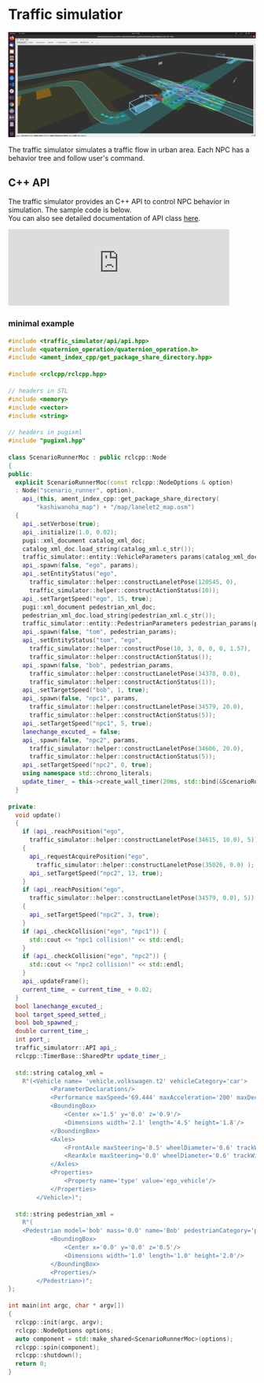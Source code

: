 # Traffic simulatior

![Simple Demo](../image/simple_demo.png "traffic simulator")

The traffic simulator simulates a traffic flow in urban area.
Each NPC has a behavior tree and follow user's command.

## C++ API
The traffic simulator provides an C++ API to control NPC behavior in simulation.
The sample code is below.  
You can also see detailed documentation of API class [here](https://tier4.github.io/scenario_simulator_v2/package/traffic_simulator/markdown/Classes/classtraffic__simulator_1_1API/).  

<iframe 
  class="hatenablogcard" 
  style="width:100%;height:155px;max-width:450px;" 
  title="embree" 
  src="https://hatenablog-parts.com/embed?url=https://tier4.github.io/scenario_simulator_v2/package/traffic_simulator/markdown/Classes/classtraffic__simulator_1_1API/" 
  width="300" height="150" frameborder="0" scrolling="no">
</iframe>

### minimal example
```c++
#include <traffic_simulator/api/api.hpp>
#include <quaternion_operation/quaternion_operation.h>
#include <ament_index_cpp/get_package_share_directory.hpp>

#include <rclcpp/rclcpp.hpp>

// headers in STL
#include <memory>
#include <vector>
#include <string>

// headers in pugixml
#include "pugixml.hpp"

class ScenarioRunnerMoc : public rclcpp::Node
{
public:
  explicit ScenarioRunnerMoc(const rclcpp::NodeOptions & option)
  : Node("scenario_runner", option),
    api_(this, ament_index_cpp::get_package_share_directory(
        "kashiwanoha_map") + "/map/lanelet2_map.osm")
  {
    api_.setVerbose(true);
    api_.initialize(1.0, 0.02);
    pugi::xml_document catalog_xml_doc;
    catalog_xml_doc.load_string(catalog_xml.c_str());
    traffic_simulator::entity::VehicleParameters params(catalog_xml_doc);
    api_.spawn(false, "ego", params);
    api_.setEntityStatus("ego",
      traffic_simulator::helper::constructLaneletPose(120545, 0),
      traffic_simulator::helper::constructActionStatus(10));
    api_.setTargetSpeed("ego", 15, true);
    pugi::xml_document pedestrian_xml_doc;
    pedestrian_xml_doc.load_string(pedestrian_xml.c_str());
    traffic_simulator::entity::PedestrianParameters pedestrian_params(pedestrian_xml_doc);
    api_.spawn(false, "tom", pedestrian_params);
    api_.setEntityStatus("tom", "ego",
      traffic_simulator::helper::constructPose(10, 3, 0, 0, 0, 1.57),
      traffic_simulator::helper::constructActionStatus());
    api_.spawn(false, "bob", pedestrian_params,
      traffic_simulator::helper::constructLaneletPose(34378, 0.0),
      traffic_simulator::helper::constructActionStatus(1));
    api_.setTargetSpeed("bob", 1, true);
    api_.spawn(false, "npc1", params,
      traffic_simulator::helper::constructLaneletPose(34579, 20.0),
      traffic_simulator::helper::constructActionStatus(5));
    api_.setTargetSpeed("npc1", 5, true);
    lanechange_excuted_ = false;
    api_.spawn(false, "npc2", params,
      traffic_simulator::helper::constructLaneletPose(34606, 20.0),
      traffic_simulator::helper::constructActionStatus(5));
    api_.setTargetSpeed("npc2", 0, true);
    using namespace std::chrono_literals;
    update_timer_ = this->create_wall_timer(20ms, std::bind(&ScenarioRunnerMoc::update, this));
  }

private:
  void update()
  {
    if (api_.reachPosition("ego",
      traffic_simulator::helper::constructLaneletPose(34615, 10.0), 5))
    {
      api_.requestAcquirePosition("ego",
        traffic_simulator::helper::constructLaneletPose(35026, 0.0) );
      api_.setTargetSpeed("npc2", 13, true);
    }
    if (api_.reachPosition("ego",
      traffic_simulator::helper::constructLaneletPose(34579, 0.0), 5))
    {
      api_.setTargetSpeed("npc2", 3, true);
    }
    if (api_.checkCollision("ego", "npc1")) {
      std::cout << "npc1 collision!" << std::endl;
    }
    if (api_.checkCollision("ego", "npc2")) {
      std::cout << "npc2 collision!" << std::endl;
    }
    api_.updateFrame();
    current_time_ = current_time_ + 0.02;
  }
  bool lanechange_excuted_;
  bool target_speed_setted_;
  bool bob_spawned_;
  double current_time_;
  int port_;
  traffic_simulatorr::API api_;
  rclcpp::TimerBase::SharedPtr update_timer_;

  std::string catalog_xml =
    R"(<Vehicle name= 'vehicle.volkswagen.t2' vehicleCategory='car'>
            <ParameterDeclarations/>
            <Performance maxSpeed='69.444' maxAcceleration='200' maxDeceleration='10.0'/>
            <BoundingBox>
                <Center x='1.5' y='0.0' z='0.9'/>
                <Dimensions width='2.1' length='4.5' height='1.8'/>
            </BoundingBox>
            <Axles>
                <FrontAxle maxSteering='0.5' wheelDiameter='0.6' trackWidth='1.8' positionX='3.1' positionZ='0.3'/>
                <RearAxle maxSteering='0.0' wheelDiameter='0.6' trackWidth='1.8' positionX='0.0' positionZ='0.3'/>
            </Axles>
            <Properties>
                <Property name='type' value='ego_vehicle'/>
            </Properties>
        </Vehicle>)";

  std::string pedestrian_xml =
    R"(
    <Pedestrian model='bob' mass='0.0' name='Bob' pedestrianCategory='pedestrian'>
            <BoundingBox>
                <Center x='0.0' y='0.0' z='0.5'/>
                <Dimensions width='1.0' length='1.0' height='2.0'/>
            </BoundingBox>
            <Properties/>
        </Pedestrian>)";
};

int main(int argc, char * argv[])
{
  rclcpp::init(argc, argv);
  rclcpp::NodeOptions options;
  auto component = std::make_shared<ScenarioRunnerMoc>(options);
  rclcpp::spin(component);
  rclcpp::shutdown();
  return 0;
}
```
